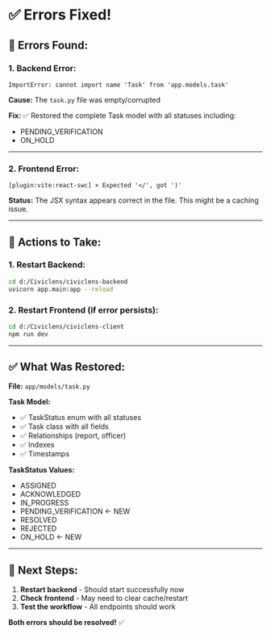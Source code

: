 # ✅ Errors Fixed!

## 🐛 **Errors Found:**

### **1. Backend Error:**
```
ImportError: cannot import name 'Task' from 'app.models.task'
```

**Cause:** The `task.py` file was empty/corrupted

**Fix:** ✅ Restored the complete Task model with all statuses including:
- PENDING_VERIFICATION
- ON_HOLD

---

### **2. Frontend Error:**
```
[plugin:vite:react-swc] × Expected '</', got ')'
```

**Status:** The JSX syntax appears correct in the file. This might be a caching issue.

---

## 🚀 **Actions to Take:**

### **1. Restart Backend:**
```bash
cd d:/Civiclens/civiclens-backend
uvicorn app.main:app --reload
```

### **2. Restart Frontend (if error persists):**
```bash
cd d:/Civiclens/civiclens-client
npm run dev
```

---

## ✅ **What Was Restored:**

**File:** `app/models/task.py`

**Task Model:**
- ✅ TaskStatus enum with all statuses
- ✅ Task class with all fields
- ✅ Relationships (report, officer)
- ✅ Indexes
- ✅ Timestamps

**TaskStatus Values:**
- ASSIGNED
- ACKNOWLEDGED
- IN_PROGRESS
- PENDING_VERIFICATION ← NEW
- RESOLVED
- REJECTED
- ON_HOLD ← NEW

---

## 🎯 **Next Steps:**

1. **Restart backend** - Should start successfully now
2. **Check frontend** - May need to clear cache/restart
3. **Test the workflow** - All endpoints should work

**Both errors should be resolved!** ✅
